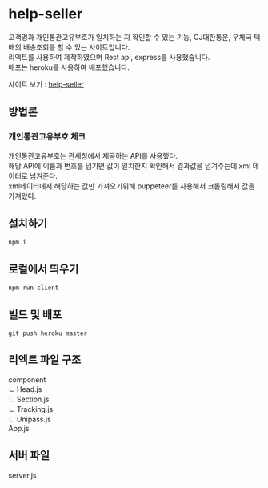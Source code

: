 # help-seller
고객명과 개인통관고유부호가 일치하는 지 확인할 수 있는 기능, CJ대한통운, 우체국 택배의 배송조회를 할 수 있는 사이트입니다.  
리엑트를 사용하여 제작하였으며 Rest api, express를 사용했습니다.  
배포는 heroku를 사용하여 배포했습니다.

사이트 보기 : [help-seller](https://help-seller.herokuapp.com)

## 방법론 
### 개인통관고유부호 체크  
개인통관고유부호는 관세청에서 제공하는 API를 사용했다.  
해당 API에 이름과 번호를 넘기면 값이 일치한지 확인해서 결과값을 넘겨주는데 xml 데이터로 넘겨준다.  
xml데이터에서 해당하는 값만 가져오기위해 puppeteer를 사용해서 크롤링해서 값을 가져왔다.

## 설치하기
```shell
npm i 
```

## 로컬에서 띄우기
```shell
npm run client
```

## 빌드 및 배포
```shell
git push heroku master
```

## 리엑트 파일 구조
component  
  ㄴ Head.js  
  ㄴ Section.js  
  ㄴ Tracking.js  
  ㄴ Unipass.js  
App.js

## 서버 파일
server.js



